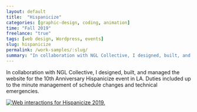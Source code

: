 ```yaml
---
layout: default
title:  "Hispanicize"
categories: [graphic-design, coding, animation]
time: "Fall 2019"
freelance: "true"
tags: [web design, Wordpress, events]
slug: hispanicize
permalink: /work-samples/:slug/
summary: "In collaboration with NGL Collective, I designed, built, and managed the website for the 10th Anniversary Hispanicize event in LA."
---
```

In collaboration with NGL Collective, I designed, built, and managed the website for the 10th Anniversary Hispanicize event in LA. Duties included up to the minute management of schedule changes and technical emergencies.

<div class="device border-desktop">
	<a href="https://player.vimeo.com/video/379618786" data-featherlight="iframe" data-featherlight-iframe-frameborder="0" data-featherlight-iframe-width="640" data-featherlight-iframe-height="480" data-featherlight-iframe-max-width="100%"  data-featherlight-iframe-allow="autoplay; encrypted-media" data-featherlight-iframe-allowfullscreen="true" class="device-interior"><img src="/assets/images/posts/hispanicize.png" alt="Web interactions for Hispanicize 2019." title="Web interactions for Hispanicize 2019." class="device-interior"></a>
</div>

